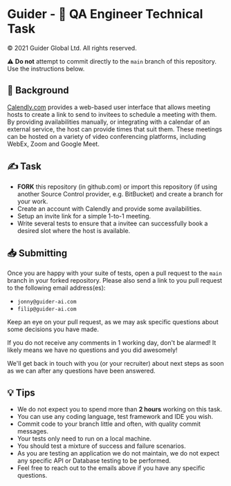 # Guider - 🧪 QA Engineer Technical Task

© 2021 Guider Global Ltd. All rights reserved.

⚠️ **Do not** attempt to commit directly to the `main` branch of this repository. Use the instructions below.

## 📆 Background

[Calendly.com](https://calendly.com/) provides a web-based user interface that allows meeting hosts to create a link to send to invitees to schedule a meeting with them. By providing availabilities manually, or integrating with a calendar of an external service, the host can provide times that suit them. These meetings can be hosted on a variety of video conferencing platforms, including WebEx, Zoom and Google Meet.

## ✍️ Task

- **FORK** this repository (in github.com) or import this repository (if using another Source Control provider, e.g. BitBucket) and create a branch for your work.
- Create an account with Calendly and provide some availabilities.
- Setup an invite link for a simple 1-to-1 meeting.
- Write several tests to ensure that a invitee can successfully book a desired slot where the host is available.

## 📥 Submitting

Once you are happy with your suite of tests, open a pull request to the `main` branch in your forked repository. Please also send a link to you pull request to the following email address(es):

- `jonny@guider-ai.com`
- `filip@guider-ai.com`

Keep an eye on your pull request, as we may ask specific questions about some decisions you have made.

If you do not receive any comments in 1 working day, don't be alarmed! It likely means we have no questions and you did awesomely!

We'll get back in touch with you (or your recruiter) about next steps as soon as we can after any questions have been answered.

## 💡 Tips

- We do not expect you to spend more than **2 hours** working on this task.
- You can use any coding language, test framework and IDE you wish.
- Commit code to your branch little and often, with quality commit messages.
- Your tests only need to run on a local machine.
- You should test a mixture of success and failure scenarios.
- As you are testing an application we do not maintain, we do not expect any specific API or Database testing to be performed.
- Feel free to reach out to the emails above if you have any specific questions.
